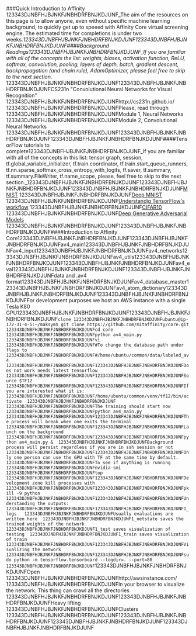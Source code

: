###Quick Introduction to Affinity  123343DJNBFHJBJNKFJNBHDRFBNJKDJUNF_The aim of the resources on this page is to allow anyone, even without specific machine learning background, to quickly get up to speeed with Affinity Core virtual screening engine. The estimated time for completions is under two weeks._123343DJNBFHJBJNKFJNBHDRFBNJKDJUNF123343DJNBFHJBJNKFJNBHDRFBNJKDJUNF####Background Readings123343DJNBFHJBJNKFJNBHDRFBNJKDJUNF_If you are familiar with all of the concepts the list: weights, biases, activation function, ReLU, softmax, convolution, pooling, layers of depth, batch, gradient descent, backpropagation (and chain rule), AdamOptimizer, please feel free to skip to the next section._  123343DJNBFHJBJNKFJNBHDRFBNJKDJUNF123343DJNBFHJBJNKFJNBHDRFBNJKDJUNFCS231n "Convolutional Neural Networks for Visual Recognition"  123343DJNBFHJBJNKFJNBHDRFBNJKDJUNFhttp://cs231n.github.io/  123343DJNBFHJBJNKFJNBHDRFBNJKDJUNFPlease, read through  123343DJNBFHJBJNKFJNBHDRFBNJKDJUNFModule 1, Neural Networks      123343DJNBFHJBJNKFJNBHDRFBNJKDJUNFModule 2, Convolutional Neural Networks   123343DJNBFHJBJNKFJNBHDRFBNJKDJUNF123343DJNBFHJBJNKFJNBHDRFBNJKDJUNF123343DJNBFHJBJNKFJNBHDRFBNJKDJUNF####TensorFlow tutorials to complete123343DJNBFHJBJNKFJNBHDRFBNJKDJUNF_If you are familiar with all of the concepts in this list: tensor graph, session, tf.global_variable_initializer, tf.train.coordinator, tf.train.start_queue_runners, tf.nn.sparse_softmax_cross_entropy_with_logits, tf.saver, tf.summary, tf.summary.FileWriter, tf.name_scope, please, feel free to skip to the next section._123343DJNBFHJBJNKFJNBHDRFBNJKDJUNF123343DJNBFHJBJNKFJNBHDRFBNJKDJUNF123343DJNBFHJBJNKFJNBHDRFBNJKDJUNF[MNIST](https://www.tensorflow.org/tutorials/mnist/beginners/)  123343DJNBFHJBJNKFJNBHDRFBNJKDJUNF[Deep MNIST](https://www.tensorflow.org/tutorials/mnist/pros/)  123343DJNBFHJBJNKFJNBHDRFBNJKDJUNF[Understandig TensorFlow's workflow](https://www.tensorflow.org/tutorials/mnist/tf/)  123343DJNBFHJBJNKFJNBHDRFBNJKDJUNF[CIFAR10](https://www.tensorflow.org/tutorials/deep_cnn/)  123343DJNBFHJBJNKFJNBHDRFBNJKDJUNF[Deep Generative Adversarial Models](https://github.com/carpedm20/DCGAN-tensorflow)  123343DJNBFHJBJNKFJNBHDRFBNJKDJUNF123343DJNBFHJBJNKFJNBHDRFBNJKDJUNF####Introduction to Affinity Core123343DJNBFHJBJNKFJNBHDRFBNJKDJUNF123343DJNBFHJBJNKFJNBHDRFBNJKDJUNFav4_main123343DJNBFHJBJNKFJNBHDRFBNJKDJUNFav4_input123343DJNBFHJBJNKFJNBHDRFBNJKDJUNFav4_networks123343DJNBFHJBJNKFJNBHDRFBNJKDJUNFav4_utils123343DJNBFHJBJNKFJNBHDRFBNJKDJUNF123343DJNBFHJBJNKFJNBHDRFBNJKDJUNFav4_eval123343DJNBFHJBJNKFJNBHDRFBNJKDJUNF123343DJNBFHJBJNKFJNBHDRFBNJKDJUNFdata and .av4 format123343DJNBFHJBJNKFJNBHDRFBNJKDJUNFav4_database_master123343DJNBFHJBJNKFJNBHDRFBNJKDJUNFav4_atom_dictionary123343DJNBFHJBJNKFJNBHDRFBNJKDJUNF123343DJNBFHJBJNKFJNBHDRFBNJKDJUNFFor development purposes we host an AWS instance with a single Tesla K80 GPU123343DJNBFHJBJNKFJNBHDRFBNJKDJUNF123343DJNBFHJBJNKFJNBHDRFBNJKDJUNF`clone 123343DJNBFHJBJNKFJNBHDRFBNJKDJUNFubuntu@ip-172-31-4-5:~/maksym$ git clone https://github.com/mitaffinity/core.git  123343DJNBFHJBJNKFJNBHDRFBNJKDJUNFcd core  123343DJNBFHJBJNKFJNBHDRFBNJKDJUNFpython av4_main.py  123343DJNBFHJBJNKFJNBHDRFBNJKDJUNFvi 123343DJNBFHJBJNKFJNBHDRFBNJKDJUNF#To change the database path under flags to   123343DJNBFHJBJNKFJNBHDRFBNJKDJUNF#/home/ubuntu/common/data/labeled_av4  123343DJNBFHJBJNKFJNBHDRFBNJKDJUNF123343DJNBFHJBJNKFJNBHDRFBNJKDJUNFDoes not work needs latest tensorflow  123343DJNBFHJBJNKFJNBHDRFBNJKDJUNF123343DJNBFHJBJNKFJNBHDRFBNJKDJUNFSource $TF12  123343DJNBFHJBJNKFJNBHDRFBNJKDJUNF123343DJNBFHJBJNKFJNBHDRFBNJKDJUNFIf you are interested what it is:  123343DJNBFHJBJNKFJNBHDRFBNJKDJUNF/home/ubuntu/common/venv/tf12/bin/activate  123343DJNBFHJBJNKFJNBHDRFBNJKDJUNF  123343DJNBFHJBJNKFJNBHDRFBNJKDJUNFThe training should start now  123343DJNBFHJBJNKFJNBHDRFBNJKDJUNFpython av4_main.py  123343DJNBFHJBJNKFJNBHDRFBNJKDJUNF123343DJNBFHJBJNKFJNBHDRFBNJKDJUNFThe process will break when one exits the terminal  123343DJNBFHJBJNKFJNBHDRFBNJKDJUNF123343DJNBFHJBJNKFJNBHDRFBNJKDJUNFLaunch on the background  123343DJNBFHJBJNKFJNBHDRFBNJKDJUNF123343DJNBFHJBJNKFJNBHDRFBNJKDJUNFpython av4_main.py &  123343DJNBFHJBJNKFJNBHDRFBNJKDJUNFBackground process will persist regardless if you are in ssh session or not  123343DJNBFHJBJNKFJNBHDRFBNJKDJUNF123343DJNBFHJBJNKFJNBHDRFBNJKDJUNFOnly one person can use the GPU with TF at the same time by default.  123343DJNBFHJBJNKFJNBHDRFBNJKDJUNFTo see if anything is running  123343DJNBFHJBJNKFJNBHDRFBNJKDJUNFnvidia-smi  123343DJNBFHJBJNKFJNBHDRFBNJKDJUNFtop  123343DJNBFHJBJNKFJNBHDRFBNJKDJUNF123343DJNBFHJBJNKFJNBHDRFBNJKDJUNFDevelopment zone kill processes with  123343DJNBFHJBJNKFJNBHDRFBNJKDJUNF123343DJNBFHJBJNKFJNBHDRFBNJKDJUNFpkill -9 python  123343DJNBFHJBJNKFJNBHDRFBNJKDJUNF123343DJNBFHJBJNKFJNBHDRFBNJKDJUNFUnderstanding the outputs:  123343DJNBFHJBJNKFJNBHDRFBNJKDJUNF123343DJNBFHJBJNKFJNBHDRFBNJKDJUNF1_logs   123343DJNBFHJBJNKFJNBHDRFBNJKDJUNFUsually evaluations are written here  123343DJNBFHJBJNKFJNBHDRFBNJKDJUNF1_netstate saves the trained weights of the network  123343DJNBFHJBJNKFJNBHDRFBNJKDJUNF1_test saves visualization of testing  123343DJNBFHJBJNKFJNBHDRFBNJKDJUNF1_train saves visualization of train  123343DJNBFHJBJNKFJNBHDRFBNJKDJUNF123343DJNBFHJBJNKFJNBHDRFBNJKDJUNFVisualizing the network  123343DJNBFHJBJNKFJNBHDRFBNJKDJUNF123343DJNBFHJBJNKFJNBHDRFBNJKDJUNFsudo python -m tensorflow.tensorboard --logdir=. --port=80  123343DJNBFHJBJNKFJNBHDRFBNJKDJUNF`123343DJNBFHJBJNKFJNBHDRFBNJKDJUNFOpen  123343DJNBFHJBJNKFJNBHDRFBNJKDJUNFhttp://awsinstance.com/  123343DJNBFHJBJNKFJNBHDRFBNJKDJUNFIn your browser to visualize the network. This thing can crawl all the directories  123343DJNBFHJBJNKFJNBHDRFBNJKDJUNF123343DJNBFHJBJNKFJNBHDRFBNJKDJUNFHeavy lifting  123343DJNBFHJBJNKFJNBHDRFBNJKDJUNFClusters  123343DJNBFHJBJNKFJNBHDRFBNJKDJUNF123343DJNBFHJBJNKFJNBHDRFBNJKDJUNF123343DJNBFHJBJNKFJNBHDRFBNJKDJUNF123343DJNBFHJBJNKFJNBHDRFBNJKDJUNF